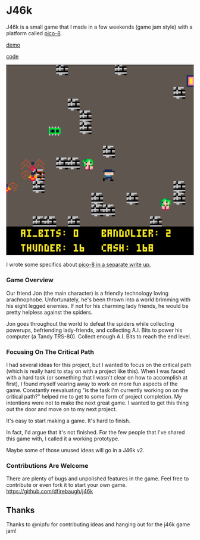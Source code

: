 # J46k

J46k is a small game that I made in a few weekends (game jam style) with a platform called [pico-8](https://www.lexaloffle.com/pico-8.php).

[demo](https://dfirebaugh.itch.io/j46k)

[code](https://github.com/dfirebaugh/j46k)

![j46k_scrn](./images/j46k_scrn_shot.png)

I wrote some specifics about [pico-8 in a separate write up.](/blog/PICO-8)

### Game Overview

Our friend Jon (the main character) is a friendly technology loving arachnophobe.  Unfortunately, he's been thrown into a world brimming with his eight legged enemies.  If not for his charming lady friends, he would be pretty helpless against the spiders.

Jon goes throughout the world to defeat the spiders while collecting powerups, befriending lady-friends, and collecting A.I. Bits to power his computer (a Tandy TRS-80).  Collect enough A.I. Bits to reach the end level.

### Focusing On The Critical Path

I had several ideas for this project, but I wanted to focus on the critical path (which is really hard to stay on with a project like this).  When I was faced with a hard task (or something that I wasn't clear on how to accomplish at first), I found myself vearing away to work on more fun aspects of the game.  Constantly reevaluating "is the task I'm currently working on on the critical path?" helped me to get to some form of project completion.  My intentions were not to make the next great game.  I wanted to get this thing out the door and move on to my next project.

It's easy to start making a game.  It's hard to finish.

In fact, I'd argue that it's not finished.  For the few people that I've shared this game with, I called it a working prototype.

Maybe some of those unused ideas will go in a J46k v2.

### Contributions Are Welcome

There are plenty of bugs and unpolished features in the game.  Feel free to contribute or even fork it to start your own game. https://github.com/dfirebaugh/j46k

## Thanks

Thanks to @nipfu for contributing ideas and hanging out for the j46k game jam!
